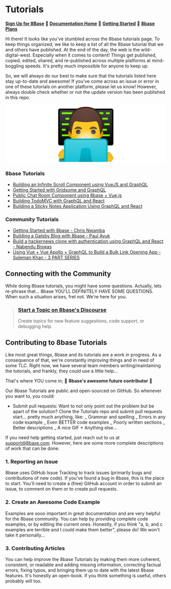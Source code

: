 # Tutorials

[**Sign Up for 8Base**](https://app.8base.com) 🤘 [**Documentation Home**](https://docs.8base.com) 📑 [**Getting Started**](https://docs.8base.com/getting-started/quick-start) 🚀 [**8base Plans**](https://www.8base.com/pricing)

Hi there! It looks like you've stumbled across the 8base tutorials page. To keep things organized, we like to keep a list of all the 8base tutorial that we and others have published. At the end of the day, the web is the wild-digital-west. Especially when it comes to content! Things get published, copied, edited, shared, and re-published across multiple platforms at mind-boggling speeds. It's pretty much impossible for anyone to keep up.

So, we will always do our best to make sure that the tutorials listed here stay up-to-date and awesome! If you've come across an issue or error in one of these tutorials on another platform, please let us know! However, always double check whether or not the update version has been published in this repo.

![Just a coder, learning to code code, with a codey background](./assets/coder-emoji.png)

### 8base Tutorials

- [Building an Infinite Scroll Component using VueJS and GraphQL](https://github.com/8base/Infinite-scroll-component-using-GraphQL-and-VueJS)
- [Getting Started with Gridsome and GraphQL](https://github.com/8base/Getting-started-with-Gridsome-and-GraphQL)
- [Public Chat Room Component using 8base + Vue.js](https://github.com/8base/Chat-application-using-GraphQL-Subscriptions-and-Vue)
- [Building TodoMVC with GraphQL and React](https://www.8base.com/blog/tutorial-building-todomvc-with-8base-and-graphql)
- [Building a Sticky Notes Application Using GraphQL and React](https://www.8base.com/blog/building-a-sticky-notes-application-using-8base-graphql-and-react)

### Community Tutorials

- [Getting Started with 8base - Chris Nwamba](https://scotch.io/courses/game-of-thrones-quiz-game-with-react-and-graphql/getting-started-with-8base)
- [Building a Gatsby Blog with 8base - Paul Ayuk](https://dev.to/paulayuk/building-a-gatsby-blog-with-8base-1fee)
- [Build a hackernews clone with authentication using GraphQL and React - Nabendu Biswas](https://medium.com/@nabendu82/build-a-hackernews-clone-with-authentication-using-react-graphql-and-8base-d74d702ecb6d)
- [Using Vue + Vue Apollo + GraphQL to Build a Bulk Link Opening App - Suleman Khan - 3 PART SERIES](https://medium.com/8base-vuejs/using-vue-vue-apollo-graphql-to-build-a-bulk-link-opening-app-part-1-80271b4f266)

## Connecting with the Community

While doing 8base tutorials, you might have some questions. Actually, lets re-phrase that... 8base YOU'LL DEFINITELY HAVE SOME QUESTIONS. When such a situation arises, fret not. We're here for you.

> ### [Start a Topic on 8base's Discourse](https://community.8base.com)
>
> Create topics for new feature suggestions, code support, or debugging help.

## Contributing to 8base Tutorials

Like most great things, 8base and its tutorials are a work in progress. As a consequence of that, we're constantly improving things and in need of some TLC. Right now, we have several team members writing/maintaining the tutorials, and frankly, they could use a little help...

That's where YOU come in; 🎉 **8base's awesome future contributor** 🎉

Our 8base Tutorials are public and open-sourced on GitHub. So whenever you want to, you could:

- Submit pull requests: Want to not only point out the problem but be apart of the solution? Clone the Tutorials repo and submit pull requests start... pretty much anything, like:
  _ Grammar and spelling
  _ Errors in any code example
  _ Even BETTER code examples
  _ Poorly written sections
  _ Better descriptions
  _ A nice GIF \* Anything else...

If you need help getting started, just reach out to us at [support@8base.com](mailto:support@8base.com). However, here are some more complete descriptions of work that can be done.

### 1. Reporting an Issue

8base uses GitHub Issue Tracking to track issues (primarily bugs and contributions of new code). If you've found a bug in 8base, this is the place to start. You'll need to create a (free) GitHub account in order to submit an issue, to comment on them or to create pull requests.

### 2. Create an Awesome Code Example

Examples are sooo important in great documentation and are very helpful for the 8base community. You can help by providing complete code examples, or by editing the current ones. Honestly, if you think "a, b, and c examples are terrible and I could make them better", please do! We won't take it personally...

### 3. Contributing Articles

You can help improve the 8base Tutorials by making them more coherent, consistent, or readable and adding missing information, correcting factual errors, fixing typos, and bringing them up to date with the latest 8base features. It's honestly an open-book. If you think something is useful, others probably will too.
